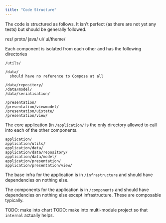 ```yaml
---
title: "Code Structure"
---
```


The code is structured as follows. It isn't perfect (as there are not yet any tests) but should be generally followed.




res/
proto/
java/
ui/
ui/theme/

Each component is isolated from each other and has the following directories

```
/utils/

/data/
  should have no reference to Compose at all

/data/repository/
/data/model/
/data/serialisation/

/presentation/
/presentation/viewmodel/
/presentation/uistate/
/presentation/view/
```

The core application (in `/application/` is the only directory allowed to call into each of the other components.

```
application/
application/utils/
application/data/
application/data/repository/
application/data/model/
application/presentation/
application/presentation/view/
```


The base infra for the application is in `/infrastructure` and should have dependencies on nothing else.

The components for the application is in `/components` and should have dependencies on nothing else except infrastructure. These are composable typically.

TODO: make into chart
TODO: make into multi-module project so that `internal` actually helps.
